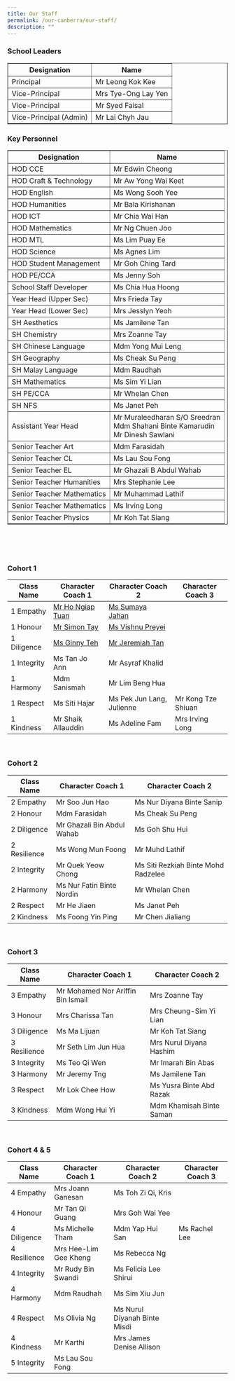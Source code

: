 ```yaml
---
title: Our Staff
permalink: /our-canberra/our-staff/
description: ""
---
```

<div>
<h3>School Leaders</h3>
<div>
<table border="1" cellspacing="0" cellpadding="0">
<tbody>
<tr>
<th><strong>Designation</strong></th>
<th><strong>Name</strong></th>
</tr>
<tr>
<td>Principal</td>
<td>Mr Leong Kok Kee</td>
</tr>
<tr>
<td>Vice-Principal</td>
<td>Mrs Tye-Ong Lay Yen</td>
</tr>
<tr>
<td>Vice-Principal</td>
<td>Mr Syed Faisal</td>
</tr>
<tr>
<td>Vice-Principal (Admin)</td>
<td>Mr Lai Chyh Jau</td>
</tr>
</tbody>
</table>
</div>
</div>
<div>
<h3>Key Personnel</h3>
<div>
<table border="1" cellspacing="0" cellpadding="0">
<tbody>
<tr>
<th><strong>Designation</strong></th>
<th><strong>Name</strong></th>
</tr>
<tr>
	<td>HOD CCE</td>
<td>Mr Edwin Cheong</td>
</tr>
<tr>
<td>HOD Craft &amp; Technology</td>
<td>Mr Aw Yong Wai Keet</td>
</tr>
<tr>
<td>HOD English</td>
<td>Ms Wong Sooh Yee</td>
</tr>
<tr>
<td>HOD Humanities</td>
<td>Mr Bala Kirishanan</td>
</tr>
<tr>
<td>HOD ICT</td>
<td>Mr Chia Wai Han</td>
</tr>
<tr>
<td>HOD Mathematics</td>
<td>Mr Ng Chuen Joo</td>
</tr>
<tr>
<td>HOD MTL</td>
<td>Ms Lim Puay Ee</td>
</tr>
<tr>
<td>HOD Science</td>
<td>Ms Agnes Lim</td>
</tr>
	<tr>
<td>HOD Student Management</td>
<td>Mr Goh Ching Tard</td>
</tr>
<tr>
<td>HOD PE/CCA</td>
<td>Ms Jenny Soh</td>
</tr>
<tr>
<td>School Staff Developer</td>
<td>Ms Chia Hua Hoong</td>
</tr>
<tr>
<td>Year Head (Upper Sec)</td>
<td>Mrs Frieda Tay</td>
</tr>
<tr>
</tr>
<tr>
<td>Year Head (Lower Sec)</td>
<td>Mrs Jesslyn Yeoh</td>
</tr>
<tr>
<td>SH Aesthetics</td>
<td>Ms Jamilene Tan</td>
</tr>
<tr>
<td>SH Chemistry</td>
<td>Mrs Zoanne Tay</td>
</tr>
<tr>
<td>SH Chinese Language</td>
<td>Mdm Yong Mui Leng</td>
</tr>
<tr>
<td>SH Geography</td>
<td>Ms Cheak Su Peng</td>
</tr>
<tr>
<td>SH Malay Language</td>
<td>Mdm Raudhah</td>
</tr>
<tr>
<td>SH Mathematics</td>
<td>Ms Sim Yi Lian</td>
</tr>
	<tr>
<td>SH PE/CCA</td>
<td>Mr Whelan Chen</td>
</tr>
<tr>
<td>SH NFS</td>
<td>Ms Janet Peh</td>
</tr>
<tr>
<td>Assistant Year Head</td>
<td>Mr Muraleedharan S/O Sreedran<br>Mdm Shahani Binte Kamarudin&nbsp;<br>Mr Dinesh Sawlani </td>
</tr>
<tr>
<td>Senior Teacher Art</td>
<td>Mdm Farasidah</td>
</tr>
<tr>
<td>Senior Teacher CL</td>
<td>Ms Lau Sou Fong</td>
</tr>
<tr>
<td>Senior Teacher EL</td>
<td>Mr Ghazali B Abdul Wahab</td>
</tr>
<tr>
<td>Senior Teacher Humanities</td>
<td>Mrs Stephanie Lee</td>
</tr>
<tr>
<td>Senior Teacher Mathematics</td>
<td>Mr Muhammad Lathif</td>
</tr>
<tr>
<td>Senior Teacher Mathematics</td>
<td>Ms Irving Long</td>
</tr>
<tr>
<td>Senior Teacher Physics</td>
<td>Mr Koh Tat Siang</td>
</tr>
</tbody>
</table>
</div>
</div>
<br>
<br>
<br>
<h3> Cohort 1 </h3>

| Class Name | Character Coach 1 | Character Coach 2 |Character Coach 3 |
| -------- | -------- | -------- |-------- |
| 1 Empathy    | [Mr Ho Ngiap Tuan](mailto:ho_ngiap_tuan@schools.gov.sg) | [Ms Sumaya Jahan](mailto:sumaya_jahan@schools.gov.sg)|
| 1 Honour     | [Mr Simon Tay](mailto:tay_seng_how@schools.gov.sg)| [Ms Vishnu Preyei](mailto:vishnu_preyei@schools.gov.sg) |
| 1 Diligence     |[Ms Ginny Teh](mailto:teh_hooi_ching@schools.gov.sg)| [Mr Jeremiah Tan](mailto:jeremiah_tan_teck_xuan@schools.gov.sg)|
| 1 Integrity     | Ms Tan Jo Ann| Mr Asyraf Khalid|
| 1 Harmony     | Mdm Sanismah| Mr Lim Beng Hua     |
| 1 Respect     | Ms Siti Hajar    | Ms Pek Jun Lang, Julienne| Mr Kong Tze Shiuan|
| 1 Kindness   | Mr Shaik Allauddin|Ms Adeline Fam| Mrs Irving Long|
<br>
<h3> Cohort 2 </h3>

| Class Name | Character Coach 1 | Character Coach 2 |
| -------- | -------- | -------- |
| 2 Empathy    | Mr Soo Jun Hao|Ms Nur Diyana Binte Sanip|
| 2 Honour     | Mdm Farasidah| Ms Cheak Su Peng|
| 2 Diligence     |Mr Ghazali Bin Abdul Wahab|Ms Goh Shu Hui|
| 2 Resilience     |Ms Wong Mun Foong|Mr Muhd Lathif|
| 2 Integrity    |Mr Quek Yeow Chong|Ms Siti Rezkiah Binte Mohd Radzelee|
| 2 Harmony     | Ms Nur Fatin Binte Nordin|Mr Whelan Chen|
| 2 Respect     |Mr He Jiaen|Ms Janet Peh|
| 2 Kindness     |Ms Foong Yin Ping |Mr Chen Jialiang|

<br>
<h3> Cohort 3 </h3>

| Class Name | Character Coach 1 | Character Coach 2 |
| -------- | -------- | -------- |
| 3 Empathy    | Mr Mohamed Nor Ariffin Bin Ismail| Mrs Zoanne Tay|
| 3 Honour     | Mrs Charissa Tan | Mrs Cheung-Sim Yi Lian|
| 3 Diligence     | Ms Ma Lijuan| Mr Koh Tat Siang|
| 3 Resilience     | Mr Seth Lim Jun Hua | Mrs Nurul Diyana Hashim |
| 3 Integrity    | Ms Teo Qi Wen | Mr Imarah Bin Abas |
| 3 Harmony     | Mr Jeremy Tng | Ms Jamilene Tan |
| 3 Respect     | Mr Lok Chee How | Ms Yusra Binte Abd Razak |
| 3 Kindness     | Mdm Wong Hui Yi | Mdm Khamisah Binte Saman |
<br>
<h3> Cohort 4 &amp; 5 </h3>

| Class Name | Character Coach 1 | Character Coach 2 |Character Coach 3 |
| -------- | -------- | -------- | -------- |
| 4 Empathy    |Mrs Joann Ganesan|Ms Toh Zi Qi, Kris|
| 4 Honour     |Mr Tan Qi Guang|Mrs Goh Wai Yee|
| 4 Diligence     |Ms Michelle Tham|Mdm Yap Hui San|Ms Rachel Lee|
| 4 Resilience     |Mrs Hee-Lim Gee Kheng|Ms Rebecca Ng|
| 4 Integrity    |Mr Rudy Bin Swandi|Ms Felicia Lee Shirui|
| 4 Harmony     |Mdm Raudhah|Ms Sim Xiu Jun|
| 4 Respect     | Ms Olivia Ng|Ms Nurul Diyanah Binte Misdi|
| 4 Kindness     |Mr Karthi|Mrs James Denise Allison|
| 5 Integrity    | Ms Lau Sou Fong|